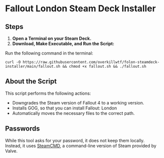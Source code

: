 # Fallout London Steam Deck Installer
## Steps

1. **Open a Terminal on your Steam Deck.**
2. **Download, Make Executable, and Run the Script:**

Run the following command in the terminal:
```
curl -O https://raw.githubusercontent.com/overkillwtf/folon-steamdeck-installer/main/fallout.sh && chmod +x fallout.sh && ./fallout.sh
```

## About the Script

This script performs the following actions:

-	Downgrades the Steam version of Fallout 4 to a working version.
-	Installs GOG, so that you can install Fallout: London
-	Automatically moves the necessary files to the correct path.

## Passwords

While this tool asks for your password, it does not keep them locally. Instead, it uses [SteamCMD](https://developer.valvesoftware.com/wiki/SteamCMD), a command-line version of Steam provided by Valve.
